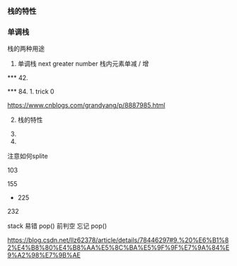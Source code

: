 ### 栈的特性


### 单调栈













栈的两种用途

1. 单调栈 next greater number         栈内元素单减 / 增

*** 42.

*** 84.  1. trick 0

https://www.cnblogs.com/grandyang/p/8887985.html

2. 栈的特性

20.

71.

注意如何splite

103

155

* 225

232


stack 易错   pop() 前判空
            忘记 pop()
        

https://blog.csdn.net/llz62378/article/details/78446297#9.%20%E6%B1%82%E4%B8%80%E4%B8%AA%E5%8C%BA%E5%9F%9F%E7%9A%84%E9%A2%98%E7%9B%AE